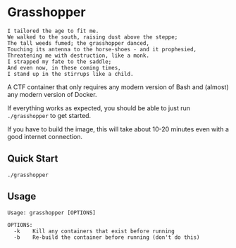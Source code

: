 # Grasshopper

```
I tailored the age to fit me.
We walked to the south, raising dust above the steppe;
The tall weeds fumed; the grasshopper danced,
Touching its antenna to the horse-shoes - and it prophesied,
Threatening me with destruction, like a monk.
I strapped my fate to the saddle;
And even now, in these coming times,
I stand up in the stirrups like a child.
```

A CTF container that only requires any modern version of Bash and (almost)
any modern version of Docker.

If everything works as expected, you should be able to just run `./grasshopper` to get started.

If you have to build the image, this will take about 10-20 minutes even with a good internet connection.

## Quick Start

```
./grasshopper
```

## Usage

```
Usage: grasshopper [OPTIONS]

OPTIONS:
  -k    Kill any containers that exist before running
  -b    Re-build the container before running (don't do this)
```
